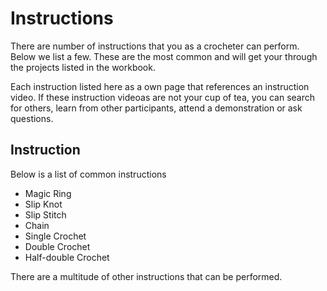 # Instructions
There are number of instructions that you as a crocheter can perform.
Below we list a few. These are the most common and will get your
through the projects listed in the workbook.

Each instruction listed here as a own page that references an instruction video.
If these instruction videoas are not your cup of tea, you can search for others,
learn from other participants, attend a demonstration or ask questions.

## Instruction
Below is a list of common instructions

* Magic Ring
* Slip Knot
* Slip Stitch
* Chain
* Single Crochet
* Double Crochet
* Half-double Crochet

There are a multitude of other instructions that can be performed.
